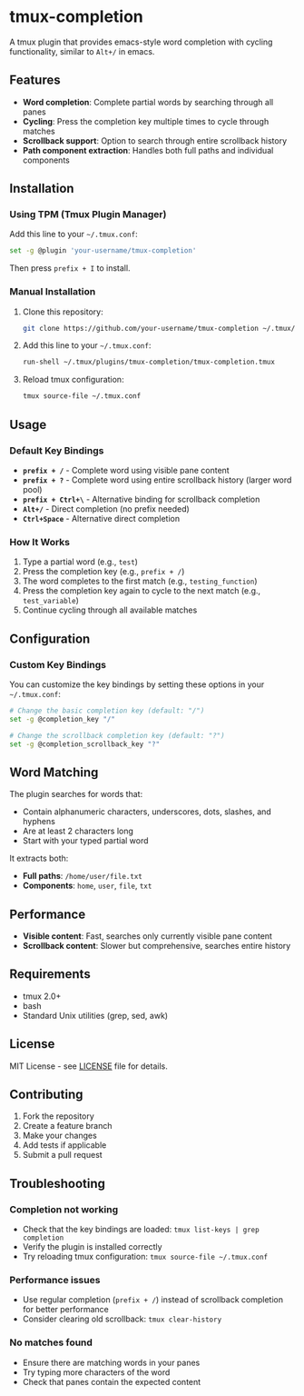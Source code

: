 # tmux-completion

A tmux plugin that provides emacs-style word completion with cycling functionality, similar to `Alt+/` in emacs.

## Features

- **Word completion**: Complete partial words by searching through all panes
- **Cycling**: Press the completion key multiple times to cycle through matches  
- **Scrollback support**: Option to search through entire scrollback history
- **Path component extraction**: Handles both full paths and individual components

## Installation

### Using TPM (Tmux Plugin Manager)

Add this line to your `~/.tmux.conf`:

```bash
set -g @plugin 'your-username/tmux-completion'
```

Then press `prefix + I` to install.

### Manual Installation

1. Clone this repository:
   ```bash
   git clone https://github.com/your-username/tmux-completion ~/.tmux/plugins/tmux-completion
   ```

2. Add this line to your `~/.tmux.conf`:
   ```bash
   run-shell ~/.tmux/plugins/tmux-completion/tmux-completion.tmux
   ```

3. Reload tmux configuration:
   ```bash
   tmux source-file ~/.tmux.conf
   ```

## Usage

### Default Key Bindings

- **`prefix + /`** - Complete word using visible pane content
- **`prefix + ?`** - Complete word using entire scrollback history (larger word pool)
- **`prefix + Ctrl+\`** - Alternative binding for scrollback completion
- **`Alt+/`** - Direct completion (no prefix needed)
- **`Ctrl+Space`** - Alternative direct completion

### How It Works

1. Type a partial word (e.g., `test`)
2. Press the completion key (e.g., `prefix + /`)
3. The word completes to the first match (e.g., `testing_function`)
4. Press the completion key again to cycle to the next match (e.g., `test_variable`)
5. Continue cycling through all available matches

## Configuration

### Custom Key Bindings

You can customize the key bindings by setting these options in your `~/.tmux.conf`:

```bash
# Change the basic completion key (default: "/")
set -g @completion_key "/"

# Change the scrollback completion key (default: "?") 
set -g @completion_scrollback_key "?"
```

## Word Matching

The plugin searches for words that:
- Contain alphanumeric characters, underscores, dots, slashes, and hyphens
- Are at least 2 characters long
- Start with your typed partial word

It extracts both:
- **Full paths**: `/home/user/file.txt`
- **Components**: `home`, `user`, `file`, `txt`

## Performance

- **Visible content**: Fast, searches only currently visible pane content
- **Scrollback content**: Slower but comprehensive, searches entire history

## Requirements

- tmux 2.0+
- bash
- Standard Unix utilities (grep, sed, awk)

## License

MIT License - see [LICENSE](LICENSE) file for details.

## Contributing

1. Fork the repository
2. Create a feature branch
3. Make your changes
4. Add tests if applicable  
5. Submit a pull request

## Troubleshooting

### Completion not working
- Check that the key bindings are loaded: `tmux list-keys | grep completion`
- Verify the plugin is installed correctly
- Try reloading tmux configuration: `tmux source-file ~/.tmux.conf`

### Performance issues
- Use regular completion (`prefix + /`) instead of scrollback completion for better performance
- Consider clearing old scrollback: `tmux clear-history`

### No matches found
- Ensure there are matching words in your panes
- Try typing more characters of the word
- Check that panes contain the expected content